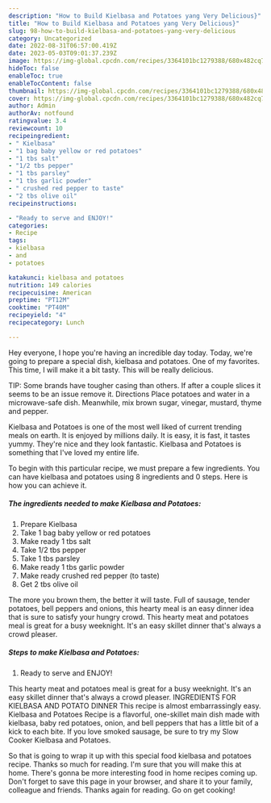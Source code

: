 ```yaml
---
description: "How to Build Kielbasa and Potatoes yang Very Delicious}"
title: "How to Build Kielbasa and Potatoes yang Very Delicious}"
slug: 98-how-to-build-kielbasa-and-potatoes-yang-very-delicious
category: Uncategorized
date: 2022-08-31T06:57:00.419Z
date: 2023-05-03T09:01:37.239Z
image: https://img-global.cpcdn.com/recipes/3364101bc1279388/680x482cq70/kielbasa-and-potatoes-recipe-main-photo.jpg
hideToc: false
enableToc: true
enableTocContent: false
thumbnail: https://img-global.cpcdn.com/recipes/3364101bc1279388/680x482cq70/kielbasa-and-potatoes-recipe-main-photo.jpg
cover: https://img-global.cpcdn.com/recipes/3364101bc1279388/680x482cq70/kielbasa-and-potatoes-recipe-main-photo.jpg
author: Admin
authorAv: notfound
ratingvalue: 3.4
reviewcount: 10
recipeingredient:
- " Kielbasa"
- "1 bag baby yellow or red potatoes"
- "1 tbs salt"
- "1/2 tbs pepper"
- "1 tbs parsley"
- "1 tbs garlic powder"
- " crushed red pepper to taste"
- "2 tbs olive oil"
recipeinstructions:

- "Ready to serve and ENJOY!"
categories:
- Recipe
tags:
- kielbasa
- and
- potatoes

katakunci: kielbasa and potatoes 
nutrition: 149 calories
recipecuisine: American
preptime: "PT12M"
cooktime: "PT40M"
recipeyield: "4"
recipecategory: Lunch

---
```



Hey everyone, I hope you're having an incredible day today. Today, we're going to prepare a special dish, kielbasa and potatoes. One of my favorites. This time, I will make it a bit tasty. This will be really delicious.

TIP: Some brands have tougher casing than others. If after a couple slices it seems to be an issue remove it. Directions Place potatoes and water in a microwave-safe dish. Meanwhile, mix brown sugar, vinegar, mustard, thyme and pepper.

Kielbasa and Potatoes is one of the most well liked of current trending meals on earth. It is enjoyed by millions daily. It is easy, it is fast, it tastes yummy. They're nice and they look fantastic. Kielbasa and Potatoes is something that I've loved my entire life.


To begin with this particular recipe, we must prepare a few ingredients. You can have kielbasa and potatoes using 8 ingredients and 0 steps. Here is how you can achieve it.

<!--inarticleads1-->

##### The ingredients needed to make Kielbasa and Potatoes:

1. Prepare  Kielbasa
1. Take 1 bag baby yellow or red potatoes
1. Make ready 1 tbs salt
1. Take 1/2 tbs pepper
1. Take 1 tbs parsley
1. Make ready 1 tbs garlic powder
1. Make ready  crushed red pepper (to taste)
1. Get 2 tbs olive oil


The more you brown them, the better it will taste. Full of sausage, tender potatoes, bell peppers and onions, this hearty meal is an easy dinner idea that is sure to satisfy your hungry crowd. This hearty meat and potatoes meal is great for a busy weeknight. It&#39;s an easy skillet dinner that&#39;s always a crowd pleaser. 

<!--inarticleads2-->

##### Steps to make Kielbasa and Potatoes:


1. Ready to serve and ENJOY!

This hearty meat and potatoes meal is great for a busy weeknight. It&#39;s an easy skillet dinner that&#39;s always a crowd pleaser. INGREDIENTS FOR KIELBASA AND POTATO DINNER This recipe is almost embarrassingly easy. Kielbasa and Potatoes Recipe is a flavorful, one-skillet main dish made with kielbasa, baby red potatoes, onion, and bell peppers that has a little bit of a kick to each bite. If you love smoked sausage, be sure to try my Slow Cooker Kielbasa and Potatoes. 

So that is going to wrap it up with this special food kielbasa and potatoes recipe. Thanks so much for reading. I'm sure that you will make this at home. There's gonna be more interesting food in home recipes coming up. Don't forget to save this page in your browser, and share it to your family, colleague and friends. Thanks again for reading. Go on get cooking!
